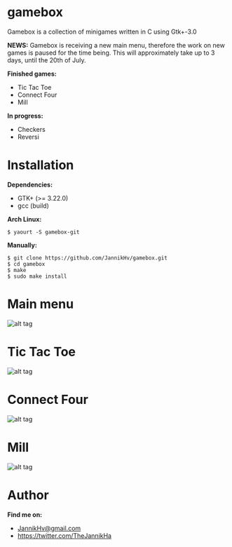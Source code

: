 # gamebox
Gamebox is a collection of minigames written in C using Gtk+\-3.0

**NEWS:**
Gamebox is receiving a new main menu, therefore the work on new games is paused for the time being.
This will approximately take up to 3 days, until the 20th of July.

**Finished games:**
* Tic Tac Toe
* Connect Four
* Mill

**In progress:**
* Checkers
* Reversi

# Installation
**Dependencies:**
* GTK+ (>= 3.22.0)
* gcc (build)

**Arch Linux:**

    $ yaourt -S gamebox-git

**Manually:**

    $ git clone https://github.com/JannikHv/gamebox.git
    $ cd gamebox
    $ make
    $ sudo make install

# Main menu
![alt tag](http://i.imgur.com/KaLXWfN.png)

# Tic Tac Toe
![alt tag](http://i.imgur.com/0tP8p0l.png)

# Connect Four
![alt tag](http://i.imgur.com/a6a9N5B.png)

# Mill
![alt tag](http://i.imgur.com/aaPjnrf.png)

# Author
**Find me on:**
* JannikHv@gmail.com
* https://twitter.com/TheJannikHa
